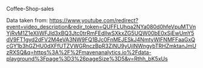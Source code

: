Coffee-Shop-sales

Data taken from: https://www.youtube.com/redirect?event=video_description&redir_token=QUFFLUhqa2NYa080d0hfeVpuMTVnYjRvM1Z1eXliWFJld3xBQ3Jtc0trRmFEdlIwSXkxZG5UQW00bE0xSjEwUmY5dV9FT1gyd2dFV2M4eVA3NW9FQ1BJc0FnMEJESkJ4NmtyWlFNMFFaaGxQcGY1b3hGZHU0dXFfUTZVWGRnczBpR3ZiNU9yUjlNWngybTRHZmktanJmUzRXSQ&q=https%3A%2F%2Fmavenanalytics.io%2Fdata-playground%3Fpage%3D3%26pageSize%3D5&v=Rthh_bK5xUs
